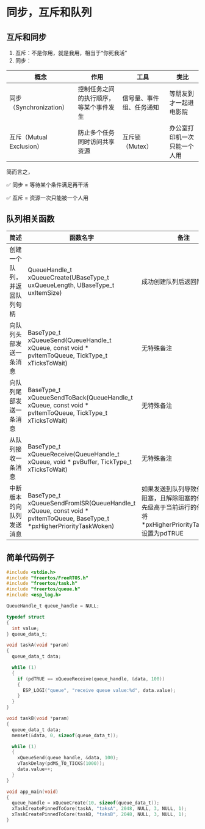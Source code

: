 # 同步，互斥和队列

## 互斥和同步
1. 互斥：不是你用，就是我用，相当于“你死我活”
2. 同步：

|概念	|作用	|工具	|类比|
|-|-|-|-|
|同步（Synchronization）|	控制任务之间的执行顺序，等某个事件发生|	信号量、事件组、任务通知	|等朋友到才一起进电影院|
|互斥（Mutual Exclusion）|	防止多个任务同时访问共享资源	|互斥锁（Mutex）|	办公室打印机一次只能一个人用|

简而言之，

✅ 同步 = 等待某个条件满足再干活

✅ 互斥 = 资源一次只能被一个人用

## 队列相关函数

|简述|	函数名字|	备注|
|-|-|-|
|创建一个队列，并返回队列句柄|	QueueHandle_t xQueueCreate(UBaseType_t uxQueueLength, UBaseType_t uxItemSize)	|成功创建队列后返回队列句柄|
|向队列头部发送一条消息	|BaseType_t xQueueSend(QueueHandle_t xQueue, const void * pvItemToQueue, TickType_t xTicksToWait)	|无特殊备注|
|向队列尾部发送一条消息	|BaseType_t xQueueSendToBack(QueueHandle_t xQueue, const void * pvItemToQueue, TickType_t xTicksToWait)|	无特殊备注|
|从队列接收一条消息|	BaseType_t xQueueReceive(QueueHandle_t xQueue, void * pvBuffer, TickType_t xTicksToWait)|	无特殊备注|
|中断版本的向队列发送消息	|BaseType_t xQueueSendFromISR(QueueHandle_t xQueue, const void * pvItemToQueue, BaseType_t *pxHigherPriorityTaskWoken)	|如果发送到队列导致任务解除阻塞，且解除阻塞的任务的优先级高于当前运行的任务，则将*pxHigherPriorityTaskWoken设置为pdTRUE|

## 简单代码例子
```c
#include <stdio.h>
#include "freertos/FreeRTOS.h"
#include "freertos/task.h"
#include "freertos/queue.h"
#include <esp_log.h>

QueueHandle_t queue_handle = NULL;

typedef struct
{
  int value;
} queue_data_t;

void taskA(void *param)
{
  queue_data_t data;

  while (1)
  {
    if (pdTRUE == xQueueReceive(queue_handle, &data, 100))
    {
      ESP_LOGI("queue", "receive queue value:%d", data.value);
    }
  }
}

void taskB(void *param)
{
  queue_data_t data;
  memset(&data, 0, sizeof(queue_data_t));

  while (1)
  {
    xQueueSend(queue_handle, &data, 100);
    vTaskDelay(pdMS_TO_TICKS(1000));
    data.value++;
  }
}

void app_main(void)
{
  queue_handle = xQueueCreate(10, sizeof(queue_data_t));
  xTaskCreatePinnedToCore(taskA, "taksA", 2048, NULL, 3, NULL, 1);
  xTaskCreatePinnedToCore(taskB, "taksB", 2048, NULL, 3, NULL, 1);
}

```


